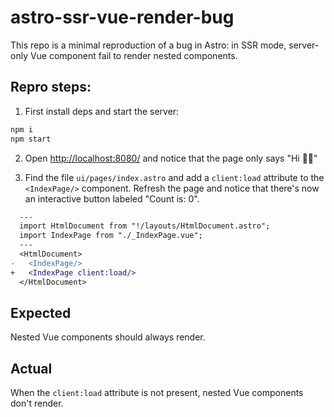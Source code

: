 # astro-ssr-vue-render-bug

This repo is a minimal reproduction of a bug in Astro: in SSR mode, server-only
Vue component fail to render nested components.

## Repro steps:

1. First install deps and start the server:

```sh
npm i
npm start
```

2. Open [http://localhost:8080/](http://localhost:8080/) and notice that the
page only says "Hi 👋🏼"

3. Find the file `ui/pages/index.astro` and add a `client:load` attribute to the
`<IndexPage/>` component. Refresh the page and notice that there's now an
interactive button labeled "Count is: 0".

```diff
  ---
  import HtmlDocument from "!/layouts/HtmlDocument.astro";
  import IndexPage from "./_IndexPage.vue";
  ---
  <HtmlDocument>
-   <IndexPage/>
+   <IndexPage client:load/>
  </HtmlDocument>
```

## Expected

Nested Vue components should always render.

## Actual

When the `client:load` attribute is not present, nested Vue components don't
render.
